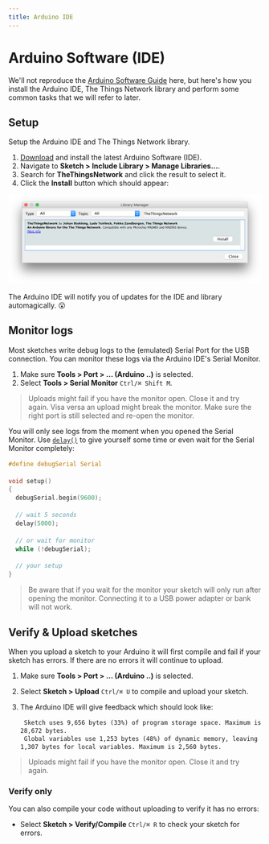 ```yaml
---
title: Arduino IDE
---
```


# Arduino Software (IDE)

We'll not reproduce the [Arduino Software Guide](https://www.arduino.cc/en/Guide/Environment#toc1) here, but here's how you install the Arduino IDE, The Things Network library and perform some common tasks that we will refer to later.

## Setup

Setup the Arduino IDE and The Things Network library.

1. [Download](https://www.arduino.cc/en/Main/Software) and install the latest Arduino Software (IDE).
2. Navigate to **Sketch > Include Library > Manage Libraries...**.
3. Search for **TheThingsNetwork** and click the result to select it.
4. Click the **Install** button which should appear:

  ![Library Manager](arduino_library.png)

The Arduino IDE will notify you of updates for the IDE and library automagically. :open_mouth:

## Monitor logs

Most sketches write debug logs to the (emulated) Serial Port for the USB connection. You can monitor these logs via the Arduino IDE's Serial Monitor.

1. Make sure **Tools > Port > ... (Arduino ..)** is selected.
2. Select **Tools > Serial Monitor** `Ctrl/⌘ Shift M`.

> Uploads might fail if you have the monitor open. Close it and try again. Visa versa an upload might break the monitor. Make sure the right port is still selected and re-open the monitor. 

You will only see logs from the moment when you opened the Serial Monitor. Use [`delay()`](https://www.arduino.cc/en/Reference/Delay) to give yourself some time or even wait for the Serial Monitor completely:

```c
#define debugSerial Serial

void setup()
{
  debugSerial.begin(9600);
  
  // wait 5 seconds
  delay(5000);
  
  // or wait for monitor
  while (!debugSerial);

  // your setup
}
```

> Be aware that if you wait for the monitor your sketch will only run after opening the monitor. Connecting it to a USB power adapter or bank will not work.

## Verify & Upload sketches

When you upload a sketch to your Arduino it will first compile and fail if your sketch has errors. If there are no errors it will continue to upload.

1. Make sure **Tools > Port > ... (Arduino ..)** is selected.
2. Select **Sketch > Upload** `Ctrl/⌘ U` to compile and upload your sketch.
3. The Arduino IDE will give feedback which should look like:

        Sketch uses 9,656 bytes (33%) of program storage space. Maximum is 28,672 bytes.
        Global variables use 1,253 bytes (48%) of dynamic memory, leaving 1,307 bytes for local variables. Maximum is 2,560 bytes.
        
> Uploads might fail if you have the monitor open. Close it and try again.

### Verify only  
    
You can also compile your code without uploading to verify it has no errors:

- Select **Sketch > Verify/Compile** `Ctrl/⌘ R` to check your sketch for errors.
